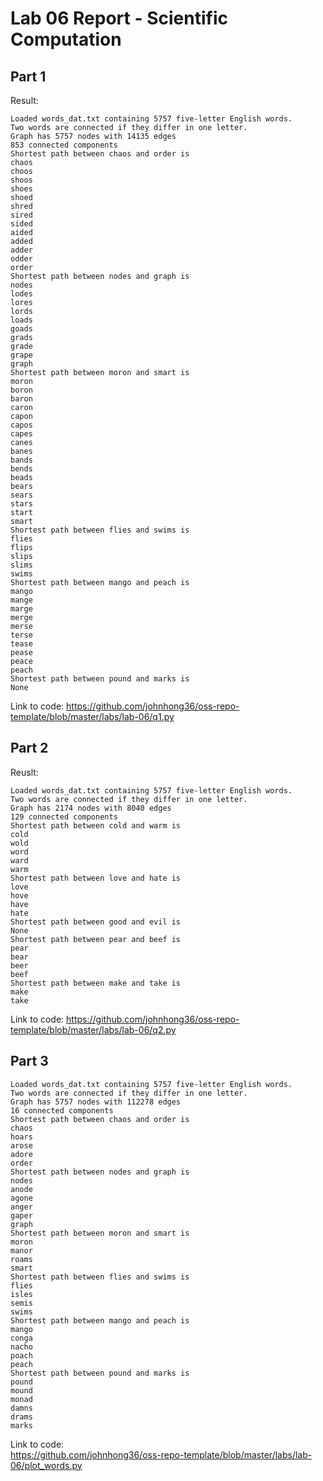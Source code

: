 # Lab 06 Report - Scientific Computation

## Part 1   

Result:  
```
Loaded words_dat.txt containing 5757 five-letter English words.
Two words are connected if they differ in one letter.
Graph has 5757 nodes with 14135 edges
853 connected components
Shortest path between chaos and order is
chaos
choos
shoos
shoes
shoed
shred
sired
sided
aided
added
adder
odder
order
Shortest path between nodes and graph is
nodes
lodes
lores
lords
loads
goads
grads
grade
grape
graph
Shortest path between moron and smart is
moron
boron
baron
caron
capon
capos
capes
canes
banes
bands
bends
beads
bears
sears
stars
start
smart
Shortest path between flies and swims is
flies
flips
slips
slims
swims
Shortest path between mango and peach is
mango
mange
marge
merge
merse
terse
tease
pease
peace
peach
Shortest path between pound and marks is
None

```
Link to code:
https://github.com/johnhong36/oss-repo-template/blob/master/labs/lab-06/q1.py  

## Part 2   

Reuslt:  
```
Loaded words_dat.txt containing 5757 five-letter English words.
Two words are connected if they differ in one letter.
Graph has 2174 nodes with 8040 edges
129 connected components
Shortest path between cold and warm is
cold
wold
word
ward
warm
Shortest path between love and hate is
love
hove
have
hate
Shortest path between good and evil is
None
Shortest path between pear and beef is
pear
bear
beer
beef
Shortest path between make and take is
make
take
```

Link to code:
https://github.com/johnhong36/oss-repo-template/blob/master/labs/lab-06/q2.py   

## Part 3  

```
Loaded words_dat.txt containing 5757 five-letter English words.
Two words are connected if they differ in one letter.
Graph has 5757 nodes with 112278 edges
16 connected components
Shortest path between chaos and order is
chaos
hoars
arose
adore
order
Shortest path between nodes and graph is
nodes
anode
agone
anger
gaper
graph
Shortest path between moron and smart is
moron
manor
roams
smart
Shortest path between flies and swims is
flies
isles
semis
swims
Shortest path between mango and peach is
mango
conga
nacho
poach
peach
Shortest path between pound and marks is
pound
mound
monad
damns
drams
marks
```
Link to code:  
https://github.com/johnhong36/oss-repo-template/blob/master/labs/lab-06/plot_words.py  



